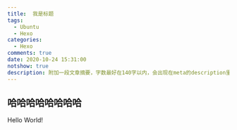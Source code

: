 ```yaml
---
title:  我是标题
tags:
  - Ubuntu
  - Hexo
categories:
  - Hexo
comments: true
date: 2020-10-24 15:31:00
notshow: true
description: 附加一段文章摘要，字数最好在140字以内，会出现在meta的description里面
---
```


##  哈哈哈哈哈哈哈哈

Hello World!